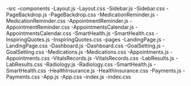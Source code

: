 -src
    -components
        -Layout.js
        -Layout.css
        -Sidebar.js
        -Sidebar.css
        -PageBackdrop.js
        -PageBackdrop.css
        -MedicationReminder.js
        -MedicationReminder.css
        -AppointmentReminder.js
        -AppointmentReminder.css
        -AppointmentsCalendar.js
        -AppointmentsCalendar.css
        -SmartHealth.js
        -SmartHealth.css
        -InspiringQuotes.js
        -InspiringQuotes.css
    -pages
        -LandingPage.js
        -LandingPage.css
        -Dashboard.js
        -Dashboard.css
        -GoalSetting.js
        -GoalSetting.css
        -Medications.js
        -Medications.css
        -Appointments.js
        -Appointments.css
        -VitalsRecords.js
        -VitalsRecords.css
        -LabResults.js
        -LabResults.css
        -Radiology.js
        -Radiology.css
        -SmartHealth.js
        -SmartHealth.css
        -HealthInsurance.js
        -HealthInsurance.css
        -Payments.js
        -Payments.css
    -App.js
    -App.css
    -index.js
    -index.css

        
